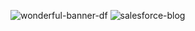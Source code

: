 ![wonderful-banner-df](https://github.com/user-attachments/assets/e1a0cfab-ea80-482a-b726-32fc57a23dab)
![salesforce-blog](https://github.com/user-attachments/assets/9d61389b-a53d-4ff2-830b-53ed5ef5facc)
